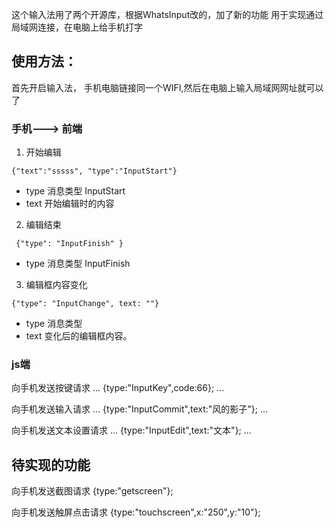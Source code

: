 这个输入法用了两个开源库，根据WhatsInput改的，加了新的功能
用于实现通过局域网连接，在电脑上给手机打字

## 使用方法：
首先开启输入法，
手机电脑链接同一个WIFI,然后在电脑上输入局域网网址就可以了

### 手机---> 前端

1.  开始编辑

```
{"text":"sssss", "type":"InputStart"}
```

- type 消息类型 InputStart
- text 开始编辑时的内容

2.  编辑结束

```
 {"type": "InputFinish" }
```

- type 消息类型 InputFinish


3. 编辑框内容变化

```
{"type": "InputChange", text: ""}
```

- type 消息类型
- text 变化后的编辑框内容。	



### js端

向手机发送按键请求
...
{type:"InputKey",code:66};
...

向手机发送输入请求
...
{type:"InputCommit",text:"风的影子"};
...

向手机发送文本设置请求
...
{type:"InputEdit",text:"文本"};
...


## 待实现的功能
向手机发送截图请求
{type:"getscreen"};



向手机发送触屏点击请求
{type:"touchscreen",x:"250",y:"10"};




